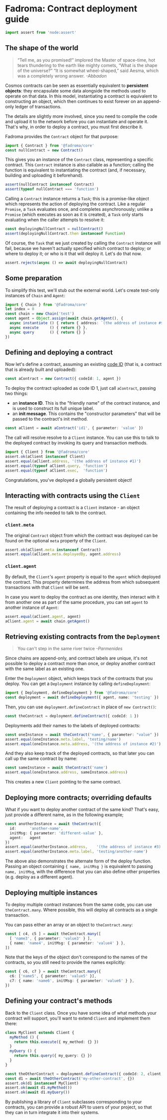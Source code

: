 # Fadroma: Contract deployment guide

```typescript
import assert from 'node:assert'
```

## The shape of the world

>“Tell me, as you promised!” implored the Master of space-time,
>hot tears thundering to the earth like mighty comets, “What is the shape of the universe?”
>“It is somewhat wheel-shaped,” said Aesma, which was a completely wrong answer.
>*-Abbadon*

Cosmos contracts can be seen as essentially equivalent to **persistent objects**:
they encapsulate some data alongside the methods used to operate on that data.
In this model, instantiating a contract is equivalent to constructing an object,
which then continues to exist forever on an append-only ledger of transactions.

The details are slightly more involved, since you need to compile the code and
upload it to the network before you can instantiate and operate it. That's why,
in order to deploy a contract, you must first describe it.

Fadroma provides the `Contract` object for that purpose:

```typescript
import { Contract } from '@fadroma/core'
const nullContract = new Contract()
```

This gives you an instance of the `Contract` class, representing a specific contract.
This `Contract` instance is also callable as a function; calling the function is equivalent
to instantiating the contract (and, if necessary, building and uploading it beforehand).

```typescript
assert(nullContract instanceof Contract)
assert(typeof nullContract === 'function')
```

Calling a `Contract` instance returns a `Task`; this is a promise-like object which represents
the action of deploying the contract. Like a regular `Promise`, a `Task` evaluates once, and
completes asynchronously; unlike a `Promise` (which executes as soon as it is created), a `Task`
only starts evaluating when the caller attempts to resolve it:

```typescript
const deployingNullContract = nullContract()
assert(deployingNullContract.then instanceof Function)
```

Of course, the `Task` that we just created by calling the `Contract` instance will fail,
because we haven't actually specified which contract to deploy; or where to deploy it;
or who is it that will deploy it. Let's do that now.

```typescript
assert.rejects(async () => await deployingNullContract)
```

## Some preparation

To simplify this test, we'll stub out the external world. Let's create test-only instances of
`Chain` and `Agent`:

```typescript
import { Chain } from '@fadroma/core'
let index = 0
const chain = new Chain('test')
const agent = Object.assign(await chain.getAgent(), {
  async instantiate () { return { address: `(the address of instance #${++index})` } },
  async execute     () { return {} },
  async query       () { return {} }
})
```

## Defining and deploying a contract

Now let's define a contract, assuming an existing [code ID](./core-code.spec.ts.md)
(that is, a contract that is already built and uploaded):

```typescript
const aContract = new Contract({ codeId: 1, agent })
```

To deploy the contract uploaded as code ID 1, just call `aContract`, passing two things:
* an **instance ID**. This is the "friendly name" of the contract instance,
  and is used to construct its full unique label.
* an **init message**. This contains the "constructor parameters" that will be passed to the
  contract's init method.

```typescript
const aClient = await aContract('id1', { parameter: 'value' })
```

The call will resolve resolve to a `Client` instance. You can use this to talk to the deployed
contract by invoking its query and transaction methods.

```typescript
import { Client } from '@fadroma/core'
assert.ok(aClient instanceof Client)
assert.equal(aClient.address, '(the address of instance #1)')
assert.equal(typeof aClient.query, 'function')
assert.equal(typeof aClient.exec,  'function')
```

Congratulations, you've deployed a globally persistent object!

## Interacting with contracts using the `Client`

The result of deploying a contract is a `Client` instance -
an object containing the info needed to talk to the contract.

### `client.meta`

The original `Contract` object from which the contract
was deployed can be found on the optional `meta` property of the `Client`.

```typescript
assert.ok(aClient.meta instanceof Contract)
assert.equal(aClient.meta.deployedBy, agent.address)
```

### `client.agent`

By default, the `Client`'s `agent` property is equal to the `agent`
which deployed the contract. This property determines the address from
which subsequent transactions with that `Client` will be sent.

In case you want to deploy the contract as one identity, then interact
with it from another one as part of the same procedure, you can set `agent`
to another instance of `Agent`:

```typescript
assert.equal(aClient.agent, agent)
aClient.agent = await chain.getAgent()
```

## Retrieving existing contracts from the `Deployment`

> You can't step in the same river twice
> *-Parmenides*

Since chains are append-only, and contract labels are unique,
it's not possible to deploy a contract more than once, or
deploy another contract with the same label as an existing one.

Enter the `Deployment` object, which keeps track of the contracts that you deploy.
You can get a `Deployment` instance by calling `defineDeployment`:

```typescript
import { Deployment, defineDeployment } from '@fadroma/core'
const deployment = await defineDeployment({ agent, name: 'testing' })
```

Then, you can use `deployment.defineContract` in place of `new Contract()`:

```typescript
const theContract = deployment.defineContract({ codeId: 1 })
```

Deployments add their names to the labels of deployed contracts:

```typescript
const oneInstance = await theContract('name', { parameter: "value" })
assert.equal(oneInstance.meta.label, 'testing/name')
assert.equal(oneInstance.meta.address, '(the address of instance #2)')
```

And they also keep track of the deployed contracts, so that later you
can call up the same contract by name:

```typescript
const sameInstance = await theContract('name')
assert.equal(oneInstance.address, sameInstance.address)
```

This creates a new `Client` pointing to the same contract.

## Deploying more contracts; overriding defaults

What if you want to deploy another contract of the same kind?
That's easy, just provide a different name, as in the following example;

```typescript
const anotherInstance = await theContract({
  id:      'another-name',
  initMsg: { parameter: 'different-value' },
  agent:   agent
})
assert.equal(anotherInstance.address,    '(the address of instance #3)')
assert.equal(anotherInstance.meta.label, 'testing/another-name')
```

The above also demonstrates the alternate form of the deploy function.
Passing an object containing `{ name, initMsg }` is equivalent to passing
`name, initMsg`, with the difference that you can also define other
properties (e.g. deploy as a different agent).

## Deploying multiple instances

To deploy multiple contract instances from the same code,
you can use `theContract.many`. Where possible, this will deploy
all contracts as a single transaction.

You can pass either an array or an object to `theContract.many`:

```typescript
const [ c4, c5 ] = await theContract.many([
  [ 'name3', { parameter: 'value3' } ],
  { name: 'name4', initMsg: { parameter: 'value4' } },
])
```

Note that the keys of the object don't correspond to the names of the contracts,
so you still need to provide the names explicitly:

```typescript
const { c6, c7 } = await theContract.many({
  c6: ['name5', { parameter: 'value5' }],
  c7: { name: 'name6', initMsg: { parameter: 'value6' } },
})
```

## Defining your contract's methods

Back to the `Client` class. Once you have some idea of what methods your contract will support,
you'll want to extend `Client` and implement them there:

```typescript
class MyClient extends Client {
  myMethod () {
    return this.execute({ my_method: {} })
  }
  myQuery () {
    return this.query({ my_query: {} })
  }
}

const theOtherContract = deployment.defineContract({ codeId: 2, client: MyClient })
const d1 = await theOtherContract('my-other-contract', {})
assert.ok(d1 instanceof MyClient)
assert.ok(await d1.myMethod())
assert.ok(await d1.myQuery())
```

By publishing a library of `Client` subclasses corresponding to your contracts,
you can provide a robust API to users of your project, so that they can in turn
integrate it into their systems.
